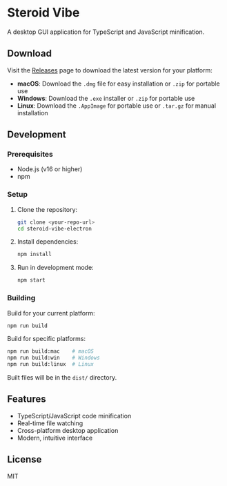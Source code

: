 # Steroid Vibe

A desktop GUI application for TypeScript and JavaScript minification.

## Download

Visit the [Releases](../../releases) page to download the latest version for your platform:

- **macOS**: Download the `.dmg` file for easy installation or `.zip` for portable use
- **Windows**: Download the `.exe` installer or `.zip` for portable use
- **Linux**: Download the `.AppImage` for portable use or `.tar.gz` for manual installation

## Development

### Prerequisites

- Node.js (v16 or higher)
- npm

### Setup

1. Clone the repository:

   ```bash
   git clone <your-repo-url>
   cd steroid-vibe-electron
   ```

2. Install dependencies:

   ```bash
   npm install
   ```

3. Run in development mode:
   ```bash
   npm start
   ```

### Building

Build for your current platform:

```bash
npm run build
```

Build for specific platforms:

```bash
npm run build:mac    # macOS
npm run build:win    # Windows
npm run build:linux  # Linux
```

Built files will be in the `dist/` directory.

## Features

- TypeScript/JavaScript code minification
- Real-time file watching
- Cross-platform desktop application
- Modern, intuitive interface

## License

MIT
